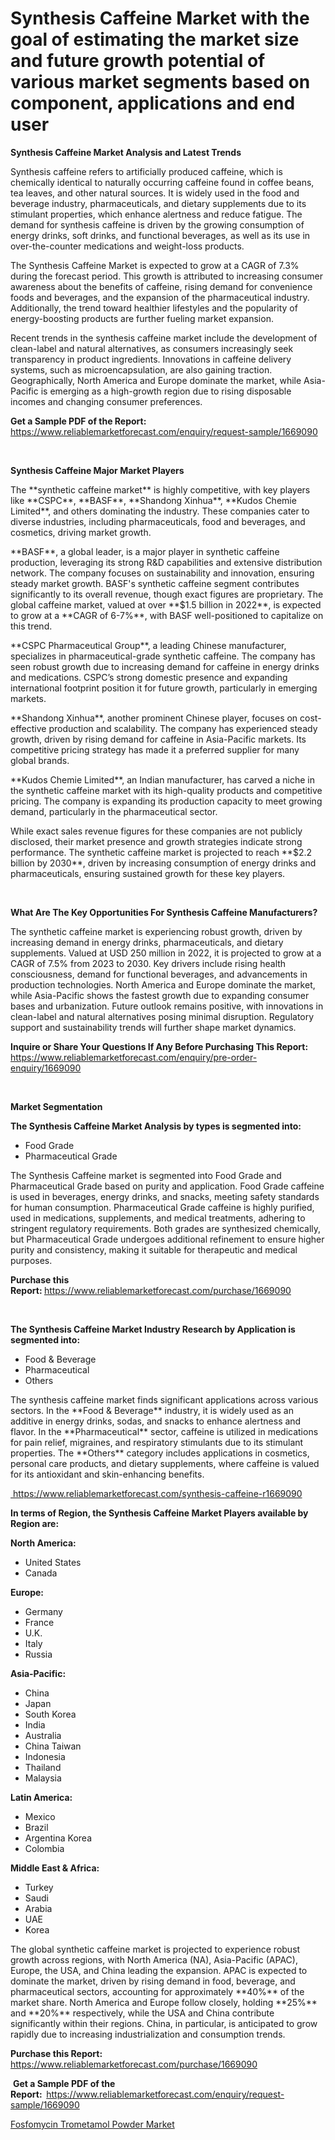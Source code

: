 <p><h1>Synthesis Caffeine Market with the goal of estimating the market size and future growth potential of various market segments based on component, applications and end user</h1></p><p><strong>Synthesis Caffeine Market Analysis and Latest Trends</strong></p>
<p><p>Synthesis caffeine refers to artificially produced caffeine, which is chemically identical to naturally occurring caffeine found in coffee beans, tea leaves, and other natural sources. It is widely used in the food and beverage industry, pharmaceuticals, and dietary supplements due to its stimulant properties, which enhance alertness and reduce fatigue. The demand for synthesis caffeine is driven by the growing consumption of energy drinks, soft drinks, and functional beverages, as well as its use in over-the-counter medications and weight-loss products.</p><p>The Synthesis Caffeine Market is expected to grow at a CAGR of 7.3% during the forecast period. This growth is attributed to increasing consumer awareness about the benefits of caffeine, rising demand for convenience foods and beverages, and the expansion of the pharmaceutical industry. Additionally, the trend toward healthier lifestyles and the popularity of energy-boosting products are further fueling market expansion.</p><p>Recent trends in the synthesis caffeine market include the development of clean-label and natural alternatives, as consumers increasingly seek transparency in product ingredients. Innovations in caffeine delivery systems, such as microencapsulation, are also gaining traction. Geographically, North America and Europe dominate the market, while Asia-Pacific is emerging as a high-growth region due to rising disposable incomes and changing consumer preferences.</p></p>
<p><strong>Get a Sample PDF of the Report:&nbsp;</strong> <a href="https://www.reliablemarketforecast.com/enquiry/request-sample/1669090?utm_campaign=2144&utm_medium=2&utm_source=Github&utm_content=ia&utm_term=26012025&utm_id=synthesis-caffeine">https://www.reliablemarketforecast.com/enquiry/request-sample/1669090</a></p>
<p>&nbsp;</p>
<p><strong>Synthesis Caffeine Major Market Players</strong></p>
<p><p>The **synthetic caffeine market** is highly competitive, with key players like **CSPC**, **BASF**, **Shandong Xinhua**, **Kudos Chemie Limited**, and others dominating the industry. These companies cater to diverse industries, including pharmaceuticals, food and beverages, and cosmetics, driving market growth.</p><p>**BASF**, a global leader, is a major player in synthetic caffeine production, leveraging its strong R&D capabilities and extensive distribution network. The company focuses on sustainability and innovation, ensuring steady market growth. BASF's synthetic caffeine segment contributes significantly to its overall revenue, though exact figures are proprietary. The global caffeine market, valued at over **$1.5 billion in 2022**, is expected to grow at a **CAGR of 6-7%**, with BASF well-positioned to capitalize on this trend.</p><p>**CSPC Pharmaceutical Group**, a leading Chinese manufacturer, specializes in pharmaceutical-grade synthetic caffeine. The company has seen robust growth due to increasing demand for caffeine in energy drinks and medications. CSPC’s strong domestic presence and expanding international footprint position it for future growth, particularly in emerging markets.</p><p>**Shandong Xinhua**, another prominent Chinese player, focuses on cost-effective production and scalability. The company has experienced steady growth, driven by rising demand for caffeine in Asia-Pacific markets. Its competitive pricing strategy has made it a preferred supplier for many global brands.</p><p>**Kudos Chemie Limited**, an Indian manufacturer, has carved a niche in the synthetic caffeine market with its high-quality products and competitive pricing. The company is expanding its production capacity to meet growing demand, particularly in the pharmaceutical sector.</p><p>While exact sales revenue figures for these companies are not publicly disclosed, their market presence and growth strategies indicate strong performance. The synthetic caffeine market is projected to reach **$2.2 billion by 2030**, driven by increasing consumption of energy drinks and pharmaceuticals, ensuring sustained growth for these key players.</p></p>
<p>&nbsp;</p>
<p><strong>What Are The Key Opportunities For Synthesis Caffeine Manufacturers?</strong></p>
<p><p>The synthetic caffeine market is experiencing robust growth, driven by increasing demand in energy drinks, pharmaceuticals, and dietary supplements. Valued at USD 250 million in 2022, it is projected to grow at a CAGR of 7.5% from 2023 to 2030. Key drivers include rising health consciousness, demand for functional beverages, and advancements in production technologies. North America and Europe dominate the market, while Asia-Pacific shows the fastest growth due to expanding consumer bases and urbanization. Future outlook remains positive, with innovations in clean-label and natural alternatives posing minimal disruption. Regulatory support and sustainability trends will further shape market dynamics.</p></p>
<p><strong>Inquire or Share Your Questions If Any Before Purchasing This Report:</strong> <a href="https://www.reliablemarketforecast.com/enquiry/pre-order-enquiry/1669090?utm_campaign=2144&utm_medium=2&utm_source=Github&utm_content=ia&utm_term=26012025&utm_id=synthesis-caffeine">https://www.reliablemarketforecast.com/enquiry/pre-order-enquiry/1669090</a></p>
<p>&nbsp;</p>
<p><strong>Market Segmentation</strong></p>
<p><strong>The Synthesis Caffeine Market Analysis by types is segmented into:</strong></p>
<p><ul><li>Food Grade</li><li>Pharmaceutical Grade</li></ul></p>
<p><p>The Synthesis Caffeine market is segmented into Food Grade and Pharmaceutical Grade based on purity and application. Food Grade caffeine is used in beverages, energy drinks, and snacks, meeting safety standards for human consumption. Pharmaceutical Grade caffeine is highly purified, used in medications, supplements, and medical treatments, adhering to stringent regulatory requirements. Both grades are synthesized chemically, but Pharmaceutical Grade undergoes additional refinement to ensure higher purity and consistency, making it suitable for therapeutic and medical purposes.</p></p>
<p><strong>Purchase this Report:&nbsp;</strong><a href="https://www.reliablemarketforecast.com/purchase/1669090?utm_campaign=2144&utm_medium=2&utm_source=Github&utm_content=ia&utm_term=26012025&utm_id=synthesis-caffeine">https://www.reliablemarketforecast.com/purchase/1669090</a></p>
<p>&nbsp;</p>
<p><strong>The Synthesis Caffeine Market Industry Research by Application is segmented into:</strong></p>
<p><ul><li>Food & Beverage</li><li>Pharmaceutical</li><li>Others</li></ul></p>
<p><p>The synthesis caffeine market finds significant applications across various sectors. In the **Food & Beverage** industry, it is widely used as an additive in energy drinks, sodas, and snacks to enhance alertness and flavor. In the **Pharmaceutical** sector, caffeine is utilized in medications for pain relief, migraines, and respiratory stimulants due to its stimulant properties. The **Others** category includes applications in cosmetics, personal care products, and dietary supplements, where caffeine is valued for its antioxidant and skin-enhancing benefits.</p></p>
<p><a href="https://www.reliablemarketforecast.com/synthesis-caffeine-r1669090?utm_campaign=2144&utm_medium=2&utm_source=Github&utm_content=ia&utm_term=26012025&utm_id=synthesis-caffeine">&nbsp;https://www.reliablemarketforecast.com/synthesis-caffeine-r1669090</a></p>
<p><strong>In terms of Region, the Synthesis Caffeine Market Players available by Region are:</strong></p>
<p>
    <p> <strong> North America: </strong>
        <ul>
            <li>United States</li>
            <li>Canada</li>
        </ul>
        </p> 
    <p> <strong> Europe: </strong>
        <ul>
            <li>Germany</li>
            <li>France</li>
            <li>U.K.</li>
            <li>Italy</li>
            <li>Russia</li>
        </ul>
        </p> 
    <p> <strong> Asia-Pacific: </strong>
        <ul>
            <li>China</li>
            <li>Japan</li>
            <li>South Korea</li>
            <li>India</li>
            <li>Australia</li>
            <li>China Taiwan</li>
            <li>Indonesia</li>
            <li>Thailand</li>
            <li>Malaysia</li>
        </ul>
        </p> 
    <p> <strong> Latin America: </strong>
        <ul>
            <li>Mexico</li>
            <li>Brazil</li>
            <li>Argentina Korea</li>
            <li>Colombia</li>
        </ul>
        </p> 
    <p> <strong> Middle East & Africa: </strong>
        <ul>
            <li>Turkey</li>
            <li>Saudi</li>
            <li>Arabia</li>
            <li>UAE</li>
            <li>Korea</li>
        </ul>
    </p>
    </p>
<p><p>The global synthetic caffeine market is projected to experience robust growth across regions, with North America (NA), Asia-Pacific (APAC), Europe, the USA, and China leading the expansion. APAC is expected to dominate the market, driven by rising demand in food, beverage, and pharmaceutical sectors, accounting for approximately **40%** of the market share. North America and Europe follow closely, holding **25%** and **20%** respectively, while the USA and China contribute significantly within their regions. China, in particular, is anticipated to grow rapidly due to increasing industrialization and consumption trends.</p></p>
<p><strong>Purchase this Report: </strong><a href="https://www.reliablemarketforecast.com/purchase/1669090?utm_campaign=2144&utm_medium=2&utm_source=Github&utm_content=ia&utm_term=26012025&utm_id=synthesis-caffeine">https://www.reliablemarketforecast.com/purchase/1669090</a></p>
<p>&nbsp;<strong>Get a Sample PDF of the Report:&nbsp;&nbsp;</strong><a href="https://www.reliablemarketforecast.com/enquiry/request-sample/1669090?utm_campaign=2144&utm_medium=2&utm_source=Github&utm_content=ia&utm_term=26012025&utm_id=synthesis-caffeine">https://www.reliablemarketforecast.com/enquiry/request-sample/1669090</a></p>
<p><strong></strong></p>
<p><p><a href="https://github.com/bmorecock/Market-Research-Report-List-5/blob/main/fosfomycin-trometamol-powder-market.md?utm_campaign=2144&utm_medium=2&utm_source=Github&utm_content=ia&utm_term=26012025&utm_id=synthesis-caffeine">Fosfomycin Trometamol Powder Market</a></p></p>